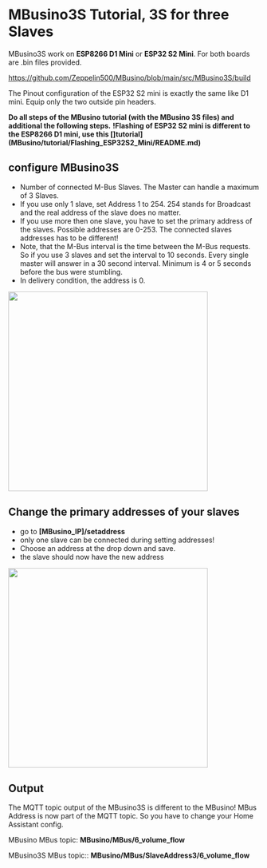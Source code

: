 # MBusino3S Tutorial, 3S for three Slaves

MBusino3S work on **ESP8266 D1 Mini** or **ESP32 S2 Mini**. For both boards are .bin files provided.

https://github.com/Zeppelin500/MBusino/blob/main/src/MBusino3S/build

The Pinout configuration of the ESP32 S2 mini is exactly the same like D1 mini. Equip only the two outside pin headers. 

**Do all steps of the MBusino tutorial (with the MBusino 3S files) and additional the following steps.**
**!Flashing of ESP32 S2 mini is different to the ESP8266 D1 mini, use this []tutorial](MBusino/tutorial/Flashing_ESP32S2_Mini/README.md)**

## configure MBusino3S

* Number of connected M-Bus Slaves. The Master can handle a maximum of 3 Slaves.
* If you use only 1 slave, set Address 1 to 254. 254 stands for Broadcast and the real address of the slave does no matter.
* If you use more then one slave, you have to set the primary address of the slaves. Possible addresses are 0-253. The connected slaves addresses has to be different! 
* Note, that the M-Bus interval is the time between the M-Bus requests. So if you use 3 slaves and set the interval to 10 seconds. Every single master will answer in a 30 second interval. Minimum is 4 or 5 seconds before the bus were stumbling.
* In delivery condition, the address is 0.

<img src="https://github.com/Zeppelin500/MBusino/blob/main/pictures/3Sconfig.png" width="400">

## Change the primary addresses of your slaves

* go to **[MBusino_IP]/setaddress**
* only one slave can be connected during setting addresses!
* Choose an address at the drop down and save. 
* the slave should now have the new address 

<img src="https://github.com/Zeppelin500/MBusino/blob/main/pictures/setAddress.png" width="400">

## Output

The MQTT topic output of the MBusino3S is different to the MBusino!
MBus Address is now part of the MQTT topic. So you have to change your Home Assistant config.

MBusino MBus topic:
**MBusino/MBus/6_volume_flow**

MBusino3S MBus topic::
**MBusino/MBus/SlaveAddress3/6_volume_flow**


